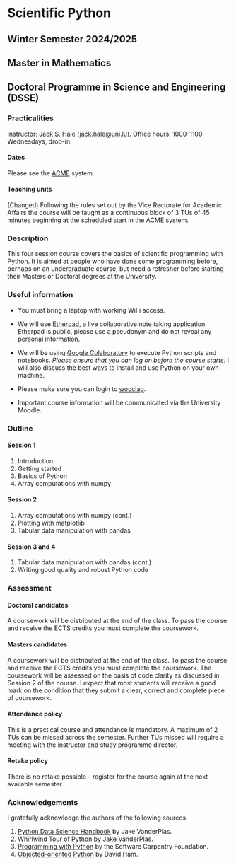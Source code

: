 # Scientific Python
## Winter Semester 2024/2025
## Master in Mathematics
## Doctoral Programme in Science and Engineering (DSSE)

### Practicalities

Instructor: Jack S. Hale ([jack.hale@uni.lu](mailto:jack.hale@uni.lu)).
Office hours: 1000-1100 Wednesdays, drop-in.

#### Dates

Please see the [ACME](https://acme.uni.lu) system.

#### Teaching units

(Changed) Following the rules set out by the Vice Rectorate for Academic Affairs the
course will be taught as a continuous block of 3 TUs of 45 minutes beginning at
the scheduled start in the ACME system.

### Description

This four session course covers the basics of scientific programming with
Python. It is aimed at people who have done some programming before, perhaps on
an undergraduate course, but need a refresher before starting their Masters or
Doctoral degrees at the University.

### Useful information

* You must bring a laptop with working WiFi access.

* We will use [Etherpad](https://pad.carpentries.org/spul2023), a live
  collaborative note taking application. Etherpad is public, please use a
  pseudonym and do not reveal any personal information.

* We will be using [Google Colaboratory](https://colab.research.google.com) to
  execute Python scripts and notebooks. *Please ensure that you can log on
  before the course starts*. I will also discuss the best ways to install and
  use Python on your own machine.

* Please make sure you can login to [wooclap](https://wooclap.com).

* Important course information will be communicated via the University Moodle.

### Outline

#### Session 1

1. Introduction
2. Getting started
3. Basics of Python
4. Array computations with numpy

#### Session 2

1. Array computations with numpy (cont.)
2. Plotting with matplotlib
3. Tabular data manipulation with pandas

#### Session 3 and 4

1. Tabular data manipulation with pandas (cont.)
2. Writing good quality and robust Python code

### Assessment

#### Doctoral candidates

A coursework will be distributed at the end of the class. To pass the course and
receive the ECTS credits you must complete the coursework.

#### Masters candidates

A coursework will be distributed at the end of the class. To pass the course
and receive the ECTS credits you must complete the coursework. The coursework
will be assessed on the basis of code clarity as discussed in Session 2 of the
course. I expect that most students will receive a good mark on the condition
that they submit a clear, correct and complete piece of coursework.

#### Attendance policy

This is a practical course and attendance is mandatory. A maximum of 2 TUs can
be missed across the semester. Further TUs missed will require a meeting with
the instructor and study programme director.

#### Retake policy

There is no retake possible - register for the course again at the next
available semester.

### Acknowledgements

I gratefully acknowledge the authors of the following sources:

1. [Python Data Science Handbook](https://github.com/jakevdp/PythonDataScienceHandbook) by Jake VanderPlas.
2. [Whirlwind Tour of Python](https://github.com/jakevdp/WhirlwindTourOfPython) by Jake VanderPlas.
3. [Programming with Python](https://swcarpentry.github.io/python-novice-inflammation/) by the Software Carpentry Foundation.
4. [Objected-oriented Python](https://object-oriented-python.github.io) by David Ham.
